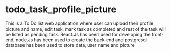 # todo_task_profile_picture
This is a To Do list web application where user can upload their profile picture and name, edit task, mark task as completed and rest of the task will be listed as pending task. React.Js has been used for developing the front-end, node.Js has been used to create the back-end and postgresql database has been used to store data, user name and picture
